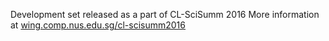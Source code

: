 Development set released as a part of CL-SciSumm 2016
More information at <a href="http://wing.comp.nus.edu.sg/cl-scisumm2016">wing.comp.nus.edu.sg/cl-scisumm2016</a>
